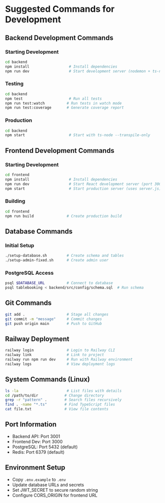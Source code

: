 # Suggested Commands for Development

## Backend Development Commands

### Starting Development
```bash
cd backend
npm install                  # Install dependencies
npm run dev                  # Start development server (nodemon + ts-node)
```

### Testing
```bash
cd backend
npm test                     # Run all tests
npm run test:watch          # Run tests in watch mode
npm run test:coverage       # Generate coverage report
```

### Production
```bash
cd backend
npm start                    # Start with ts-node --transpile-only
```

## Frontend Development Commands

### Starting Development  
```bash
cd frontend
npm install                  # Install dependencies
npm run dev                  # Start React development server (port 3000)
npm start                    # Start production server (uses server.js)
```

### Building
```bash
cd frontend
npm run build               # Create production build
```

## Database Commands

### Initial Setup
```bash
./setup-database.sh         # Create schema and tables
./setup-admin-fixed.sh      # Create admin user
```

### PostgreSQL Access
```bash
psql $DATABASE_URL          # Connect to database
psql tablebooking < backend/src/config/schema.sql  # Run schema
```

## Git Commands
```bash
git add .                   # Stage all changes
git commit -m "message"     # Commit changes
git push origin main        # Push to GitHub
```

## Railway Deployment
```bash
railway login               # Login to Railway CLI
railway link                # Link to project
railway run npm run dev     # Run with Railway environment
railway logs                # View deployment logs
```

## System Commands (Linux)
```bash
ls -la                      # List files with details
cd /path/to/dir            # Change directory
grep -r "pattern" .        # Search files recursively
find . -name "*.ts"        # Find TypeScript files
cat file.txt               # View file contents
```

## Port Information
- Backend API: Port 3001
- Frontend Dev: Port 3000  
- PostgreSQL: Port 5432 (default)
- Redis: Port 6379 (default)

## Environment Setup
- Copy `.env.example` to `.env`
- Update database URLs and secrets
- Set JWT_SECRET to secure random string
- Configure CORS_ORIGIN for frontend URL
